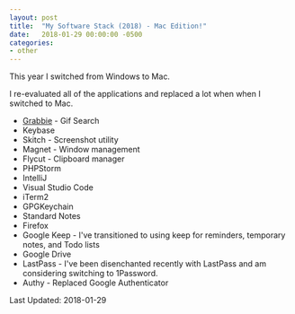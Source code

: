 ```yaml
---
layout: post
title:  "My Software Stack (2018) - Mac Edition!"
date:   2018-01-29 00:00:00 -0500
categories:
- other
---
```


This year I switched from Windows to Mac. 

I re-evaluated all of the applications and replaced a lot when when I switched to Mac.

* [Grabbie](https://itunes.apple.com/us/app/grabbie/id1039705526) - Gif Search
* Keybase
* Skitch - Screenshot utility
* Magnet - Window management
* Flycut - Clipboard manager
* PHPStorm
* IntelliJ
* Visual Studio Code
* iTerm2
* GPGKeychain
* Standard Notes
* Firefox
* Google Keep - I've transitioned to using keep for reminders, temporary notes, and Todo lists
* Google Drive
* LastPass - I've been disenchanted recently with LastPass and am considering switching to 1Password.
* Authy - Replaced Google Authenticator

Last Updated: 2018-01-29